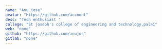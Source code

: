 ```yaml
---
name: "Anu jose"
avatar: "https://github.com/account"
desc: "Tech enthusiast "
college: "St joseph's college of engineering and technology,palai"
web: "none"
github: "https://github.com/anujos"
gitlab: "none"
---
```

